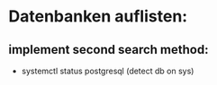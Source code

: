 # Datenbanken auflisten:

## implement second search method:

- systemctl status postgresql (detect db on sys)
